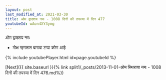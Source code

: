 ```yaml
---
layout: post
last_modified_at: 2021-03-30
title: ओम द्वादशय नमः - 1008 दिनों की तपस्या में दिन 477
youtubeId: wAon4XY3ymg
---
```

 
 
 ओम द्वादशय नमः  
 
 -  मोक्ष म्हणतात बारावा टप्पा कोण आहे 
 
  
 
  
 
 
 
 
 
 


{% include youtubePlayer.html id=page.youtubeId %}
 
[Next]({{ site.baseurl }}{% link  split1/_posts/2013-11-01-ओम स्थिराया नमः - 1008 दिनों की तपस्या में दिन 476.md%})
 
